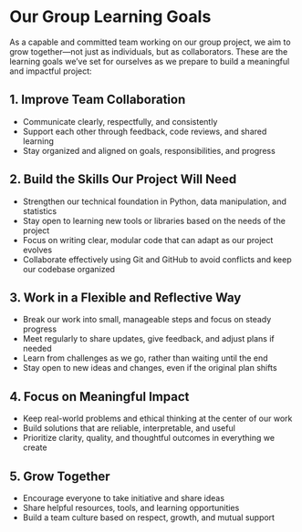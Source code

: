 # Our Group Learning Goals

As a capable and committed team working on our group project, we aim to grow together—not just as individuals, but as collaborators. These are the learning goals we’ve set for ourselves as we prepare to build a meaningful and impactful project:

## 1. Improve Team Collaboration
- Communicate clearly, respectfully, and consistently  
- Support each other through feedback, code reviews, and shared learning  
- Stay organized and aligned on goals, responsibilities, and progress  

## 2. Build the Skills Our Project Will Need
- Strengthen our technical foundation in Python, data manipulation, and statistics  
- Stay open to learning new tools or libraries based on the needs of the project  
- Focus on writing clear, modular code that can adapt as our project evolves  
- Collaborate effectively using Git and GitHub to avoid conflicts and keep our codebase organized  

## 3. Work in a Flexible and Reflective Way
- Break our work into small, manageable steps and focus on steady progress  
- Meet regularly to share updates, give feedback, and adjust plans if needed  
- Learn from challenges as we go, rather than waiting until the end  
- Stay open to new ideas and changes, even if the original plan shifts  

## 4. Focus on Meaningful Impact
- Keep real-world problems and ethical thinking at the center of our work  
- Build solutions that are reliable, interpretable, and useful  
- Prioritize clarity, quality, and thoughtful outcomes in everything we create  

## 5. Grow Together
- Encourage everyone to take initiative and share ideas  
- Share helpful resources, tools, and learning opportunities  
- Build a team culture based on respect, growth, and mutual support  
